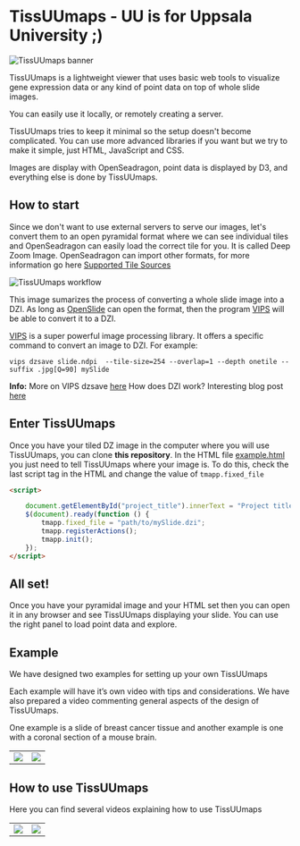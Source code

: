 TissUUmaps - UU is for Uppsala University ;) 
==========

![TissUUmaps banner](https://github.com/wahlby-lab/TissUUmaps/blob/master/misc/design/logo-github-2443-473.png)

TissUUmaps is a lightweight viewer that uses basic web tools to visualize gene expression data or any kind of point data on top of whole slide images.

You can easily use it locally, or remotely creating a server.

TissUUmaps tries to keep it minimal so the setup doesn't become complicated. You can use more advanced libraries if you want but we try to make it simple, just HTML, JavaScript and CSS.

Images are display with OpenSeadragon, point data is displayed by D3, and everything else is done by TissUUmaps.

## How to start

Since we don't want to use external servers to serve our images, let's convert them to an open pyramidal format where we can see individual tiles and OpenSeadragon can easily load the correct tile for you. It is called Deep Zoom Image. OpenSeadragon can import other formats, for more information go here [Supported Tile Sources](https://openseadragon.github.io/)

![TissUUmaps workflow](https://github.com/wahlby-lab/TissUUmaps/blob/master/misc/design/banner2.png)

This image sumarizes the process of converting a whole slide image into a DZI. As long as [OpenSlide](https://openslide.org/) can open the format, then the program [VIPS](https://libvips.github.io/libvips/) will be able to convert it to a DZI.

[VIPS](https://libvips.github.io/libvips/) is a super powerful image processing library. It offers a specific command to convert an image to DZI. For example:

`vips dzsave slide.ndpi  --tile-size=254 --overlap=1 --depth onetile --suffix .jpg[Q=90] mySlide`

**Info:**
More on VIPS dzsave [here](https://libvips.github.io/libvips/API/current/Making-image-pyramids.md.html)
How does DZI work? Interesting blog post [here](https://www.gasi.ch/blog/inside-deep-zoom-1)

## Enter TissUUmaps

Once you have your tiled DZ image in the computer where you will use TissUUmaps, you can clone **this repository**.
In the HTML file [example.html](https://github.com/wahlby-lab/TissUUmaps/blob/master/example.html) you just need to tell TissUUmaps where your image is. To do this, check the last script tag in the HTML and change the value of `tmapp.fixed_file`

```HTML
<script>

    document.getElementById("project_title").innerText = "Project title";
    $(document).ready(function () {
        tmapp.fixed_file = "path/to/mySlide.dzi";
        tmapp.registerActions();
        tmapp.init();
    });
</script>
```
## All set!

Once you have your pyramidal image and your HTML set then you can open it in any browser and see TissUUmaps displaying your slide. You can use the right panel to load point data and explore.

## Example

We have designed two examples for setting up your own TissUUmaps

Each example will have it’s own video with tips and considerations. We have also prepared a video commenting general aspects of the design of TissUUmaps.

One example is a slide of breast cancer tissue and another example is one with a coronal section of a mouse brain.


<table>
    <tr>
        <td>
            <a href="https://tissuumaps.research.it.uu.se/examples.html#section-breastcancer">
            <img src="https://tissuumaps.research.it.uu.se/media/images/Demo-Exmaple1.png" />
            </a>
        </td>        
        <td>
            <a href="https://tissuumaps.research.it.uu.se/examples.html#section-mousebrain">
            <img src="https://tissuumaps.research.it.uu.se/media/images/Demo-Exmaple2.png">
            </a>
        </td>
    </tr>
</table>

## How to use TissUUmaps

Here you can find several videos explaining how to use TissUUmaps

<table>
    <tr>
        <td>
            <a href="https://tissuumaps.research.it.uu.se/howto.html#section-geneexp">
            <img src="https://tissuumaps.research.it.uu.se/media/images/geneexp.png" />
            </a>
        </td>        
        <td>
            <a href="https://tissuumaps.research.it.uu.se/howto.html#section-regions">
            <img src="https://tissuumaps.research.it.uu.se/media/images/regions.png">
            </a>
        </td>
    </tr>
</table>

